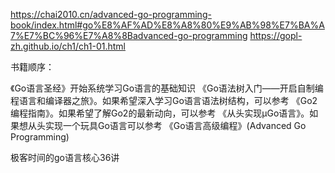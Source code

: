 


https://chai2010.cn/advanced-go-programming-book/index.html#go%E8%AF%AD%E8%A8%80%E9%AB%98%E7%BA%A7%E7%BC%96%E7%A8%8Badvanced-go-programming
https://gopl-zh.github.io/ch1/ch1-01.html


书籍顺序：

《Go语言圣经》开始系统学习Go语言的基础知识
《Go语法树入门——开启自制编程语言和编译器之旅》。如果希望深入学习Go语言语法树结构，可以参考
《Go2编程指南》。如果希望了解Go2的最新动向，可以参考
《从头实现µGo语言》。如果想从头实现一个玩具Go语言可以参考
《Go语言高级编程》(Advanced Go Programming)












极客时间的go语言核心36讲